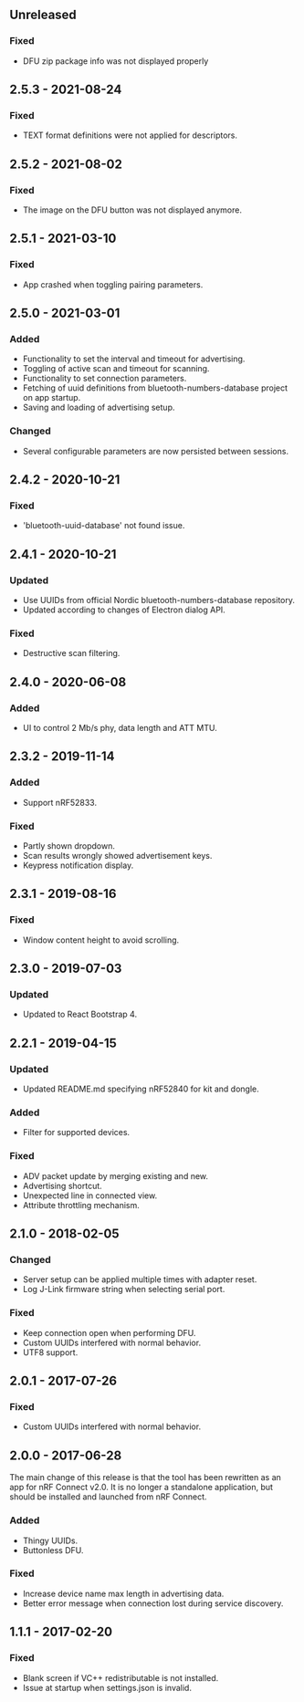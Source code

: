 ## Unreleased
### Fixed
- DFU zip package info was not displayed properly

## 2.5.3 - 2021-08-24
### Fixed
- TEXT format definitions were not applied for descriptors.

## 2.5.2 - 2021-08-02
### Fixed
- The image on the DFU button was not displayed anymore.

## 2.5.1 - 2021-03-10
### Fixed
- App crashed when toggling pairing parameters.

## 2.5.0 - 2021-03-01
### Added
- Functionality to set the interval and timeout for advertising.
- Toggling of active scan and timeout for scanning.
- Functionality to set connection parameters.
- Fetching of uuid definitions from bluetooth-numbers-database project on app startup.
- Saving and loading of advertising setup.
### Changed
- Several configurable parameters are now persisted between sessions.

## 2.4.2 - 2020-10-21
### Fixed
- 'bluetooth-uuid-database' not found issue.

## 2.4.1 - 2020-10-21
### Updated
- Use UUIDs from official Nordic bluetooth-numbers-database repository.
- Updated according to changes of Electron dialog API.
### Fixed
- Destructive scan filtering.

## 2.4.0 - 2020-06-08
### Added
- UI to control 2 Mb/s phy, data length and ATT MTU.

## 2.3.2 - 2019-11-14
### Added
- Support nRF52833.
### Fixed
- Partly shown dropdown.
- Scan results wrongly showed advertisement keys.
- Keypress notification display.

## 2.3.1 - 2019-08-16
### Fixed
- Window content height to avoid scrolling.

## 2.3.0 - 2019-07-03
### Updated
- Updated to React Bootstrap 4.

## 2.2.1 - 2019-04-15
### Updated
- Updated README.md specifying nRF52840 for kit and dongle.
### Added
- Filter for supported devices.
### Fixed
- ADV packet update by merging existing and new.
- Advertising shortcut.
- Unexpected line in connected view.
- Attribute throttling mechanism.

## 2.1.0 - 2018-02-05
### Changed
- Server setup can be applied multiple times with adapter reset.
- Log J-Link firmware string when selecting serial port.
### Fixed
- Keep connection open when performing DFU.
- Custom UUIDs interfered with normal behavior.
- UTF8 support.

## 2.0.1 - 2017-07-26
### Fixed
- Custom UUIDs interfered with normal behavior.

## 2.0.0 - 2017-06-28
The main change of this release is that the tool has been rewritten as an app for nRF Connect v2.0. It is no longer a standalone application, but should be installed and launched from nRF Connect.
### Added
- Thingy UUIDs.
- Buttonless DFU.
### Fixed
- Increase device name max length in advertising data.
- Better error message when connection lost during service discovery.

## 1.1.1 - 2017-02-20
### Fixed
- Blank screen if VC++ redistributable is not installed.
- Issue at startup when settings.json is invalid.
